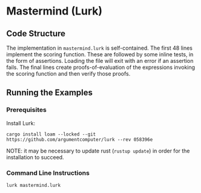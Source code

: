 # Mastermind (Lurk)

## Code Structure

The implementation in `mastermind.lurk` is self-contained. The first 48 lines implement the scoring function. These are
followed by some inline tests, in the form of assertions. Loading the file will exit with an error if an assertion
fails. The final lines create proofs-of-evaluation of the expressions invoking the scoring function and then verify
those proofs.

## Running the Examples

### Prerequisites
Install Lurk:
```
cargo install loam --locked --git https://github.com/argumentcomputer/lurk --rev 058396e
```

NOTE: it may be necessary to update rust (`rustup update`) in order for the installation to succeed.

### Command Line Instructions

```shell
lurk mastermind.lurk
```
